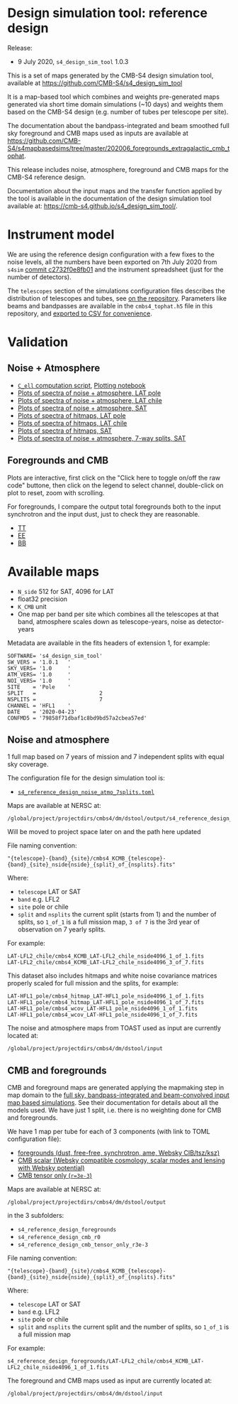 Design simulation tool: reference design
========================================

Release:

* 9 July 2020, `s4_design_sim_tool` 1.0.3

This is a set of maps generated by the CMB-S4 design simulation tool, available at <https://github.com/CMB-S4/s4_design_sim_tool>

It is a map-based tool which combines and weights pre-generated maps generated via short time domain simulations (~10 days) and weights them based on the CMB-S4 design (e.g. number of tubes per telescope per site).

The documentation about the bandpass-integrated and beam smoothed full sky foreground and CMB maps used as inputs are available at <https://github.com/CMB-S4/s4mapbasedsims/tree/master/202006_foregrounds_extragalactic_cmb_tophat>.


This release includes noise, atmosphere, foreground and CMB maps for the CMB-S4 reference design.

Documentation about the input maps and the transfer function applied by the tool is available
in the documentation of the design simulation tool available at: <https://cmb-s4.github.io/s4_design_sim_tool/>.

# Instrument model

We are using the reference design configuration with a few fixes to the noise levels,
all the numbers have been exported on 7th July 2020 from `s4sim` [commit c2732f0e8fb01](https://github.com/CMB-S4/s4sim/pull/8/commits/c2732f0e8fb014392cef664ff4213bf47133aaac) and the instrument spreadsheet (just for the number of detectors).

The `telescopes` section of the simulations configuration files describes the distribution of telescopes and tubes,
see [on the repository](https://github.com/CMB-S4/s4mapbasedsims/blob/753307546ecb3145369609d0162131d51efbbb9a/202006_reference_design/s4_reference_design_noise_atmo_7splits.toml#L32-L61).
Parameters like beams and bandpasses are available in the `cmbs4_tophat.h5` file in this repository, and [exported to CSV for convenience](https://github.com/CMB-S4/s4mapbasedsims/blob/master/202006_foregrounds_extragalactic_cmb_tophat/cmbs4_tophat.csv).

# Validation

## Noise + Atmosphere

* [`C_ell` computation script](compute_cl.py), [Plotting notebook](validation_atmo_noise.ipynb)
* [Plots of spectra of noise + atmosphere, LAT pole](plots/LAT_pole.md)
* [Plots of spectra of noise + atmosphere, LAT chile](plots/LAT_chile.md)
* [Plots of spectra of noise + atmosphere, SAT](plots/SAT.md)
* [Plots of spectra of hitmaps, LAT pole](plots/hitmap_LAT_pole.md)
* [Plots of spectra of hitmaps, LAT chile](plots/hitmap_LAT_chile.md)
* [Plots of spectra of hitmaps, SAT](plots/hitmap_SAT.md)
* [Plots of spectra of noise + atmosphere, 7-way splits, SAT](plots/SAT_7.md)

## Foregrounds and CMB

Plots are interactive, first click on the "Click here to toggle on/off the raw code" buttone, then click on the legend to select channel, double-click on plot to reset, zoom with scrolling.

For foregrounds, I compare the output total foregrounds both to the input synchrotron and the input dust, just
to check they are reasonable.

* [TT](https://nbviewer.jupyter.org/gist/zonca/6b6f142babb63526be91dc9d61667b9f)
* [EE](https://nbviewer.jupyter.org/gist/zonca/37b99d0446d338191b4f660992c0c661)
* [BB](https://nbviewer.jupyter.org/gist/zonca/c75ce0a8b372dc98fbba50c6f611cea8)


# Available maps

* `N_side` 512 for SAT, 4096 for LAT
* float32 precision
* `K_CMB` unit
* One map per band per site which combines all the telescopes at that band, atmosphere scales down as telescope-years, noise as detector-years

Metadata are available in the fits headers of extension 1, for example:

```
SOFTWARE= 's4_design_sim_tool'                                                  
SW_VERS = '1.0.1   '                                                            
SKY_VERS= '1.0     '                                                            
ATM_VERS= '1.0     '                                                            
NOI_VERS= '1.0     '                                                            
SITE    = 'Pole    '                                                            
SPLIT   =                    2                                                  
NSPLITS =                    7                                                  
CHANNEL = 'HFL1    '                                                            
DATE    = '2020-04-23'                                                          
CONFMD5 = '79858f71dbaf1c8bd9bd57a2cbea57ed'   
```

## Noise and atmosphere

1 full map based on 7 years of mission and 7 independent splits with equal sky coverage.

The configuration file for the design simulation tool is:

* [`s4_reference_design_noise_atmo_7splits.toml`](s4_reference_design_noise_atmo_7splits.toml)

Maps are available at NERSC at:

    /global/project/projectdirs/cmbs4/dm/dstool/output/s4_reference_design_noise_atmo_7splits

Will be moved to project space later on and the path here updated

File naming convention:

    "{telescope}-{band}_{site}/cmbs4_KCMB_{telescope}-{band}_{site}_nside{nside}_{split}_of_{nsplits}.fits"

Where:
   
* `telescope` LAT or SAT
* `band` e.g. LFL2
* `site` pole or chile
* `split` and `nsplits` the current split (starts from 1) and the number of splits, so `1_of_1` is a full mission map, `3 of 7` is the 3rd year of observation on 7 yearly splits.

For example:

    LAT-LFL2_chile/cmbs4_KCMB_LAT-LFL2_chile_nside4096_1_of_1.fits
    LAT-LFL2_chile/cmbs4_KCMB_LAT-LFL2_chile_nside4096_3_of_7.fits

This dataset also includes hitmaps and white noise covariance matrices properly scaled for full mission and the splits,
for example:

    LAT-HFL1_pole/cmbs4_hitmap_LAT-HFL1_pole_nside4096_1_of_1.fits
    LAT-HFL1_pole/cmbs4_hitmap_LAT-HFL1_pole_nside4096_1_of_7.fits
    LAT-HFL1_pole/cmbs4_wcov_LAT-HFL1_pole_nside4096_1_of_1.fits
    LAT-HFL1_pole/cmbs4_wcov_LAT-HFL1_pole_nside4096_1_of_7.fits

The noise and atmosphere maps from TOAST used as input are currently located at:

    /global/project/projectdirs/cmbs4/dm/dstool/input

## CMB and foregrounds

CMB and foreground maps are generated applying the mapmaking step in map domain to the [full sky, bandpass-integrated and beam-convolved input map based simulations](https://github.com/CMB-S4/s4mapbasedsims/tree/master/202006_foregrounds_extragalactic_cmb_tophat#input-components).
See their documentation for details about all the models used.
We have just 1 split, i.e. there is no weighting done for CMB and foregrounds.

We have 1 map per tube for each of 3 components (with link to TOML configuration file):

* [foregrounds (dust, free-free, synchrotron, ame, Websky CIB/tsz/ksz)](s4_reference_design_foregrounds.toml)
* [CMB scalar (Websky compatible cosmology, scalar modes and lensing with Websky potential)](s4_reference_design_cmb_r0.toml)
* [CMB tensor only (`r=3e-3`)](s4_reference_design_cmb_tensor_only_r3e-3.toml)

Maps are available at NERSC at:

    /global/project/projectdirs/cmbs4/dm/dstool/output

in the 3 subfolders:

* `s4_reference_design_foregrounds`
* `s4_reference_design_cmb_r0`
* `s4_reference_design_cmb_tensor_only_r3e-3`

File naming convention:

    "{telescope}-{band}_{site}/cmbs4_KCMB_{telescope}-{band}_{site}_nside{nside}_{split}_of_{nsplits}.fits"

Where:
   
* `telescope` LAT or SAT
* `band` e.g. LFL2
* `site` pole or chile
* `split` and `nsplits` the current split and the number of splits, so `1_of_1` is a full mission map

For example:

    s4_reference_design_foregrounds/LAT-LFL2_chile/cmbs4_KCMB_LAT-LFL2_chile_nside4096_1_of_1.fits

The foreground and CMB maps used as input are currently located at:

    /global/project/projectdirs/cmbs4/dm/dstool/input
